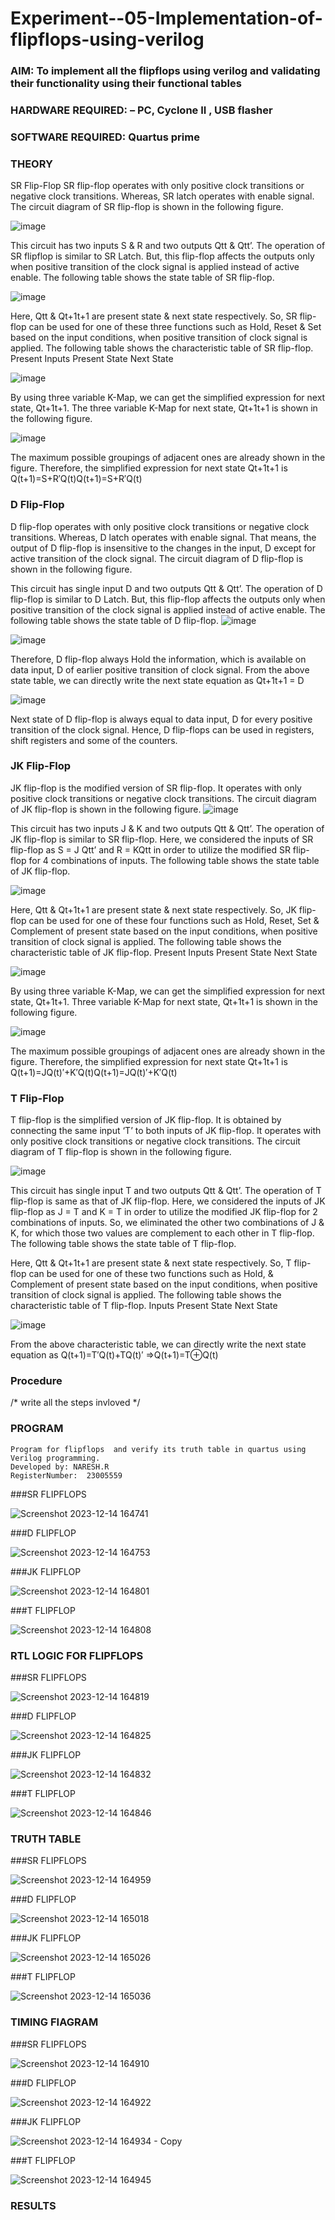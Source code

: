# Experiment--05-Implementation-of-flipflops-using-verilog
### AIM: To implement all the flipflops using verilog and validating their functionality using their functional tables
### HARDWARE REQUIRED:  – PC, Cyclone II , USB flasher
### SOFTWARE REQUIRED:   Quartus prime
### THEORY 
SR Flip-Flop
SR flip-flop operates with only positive clock transitions or negative clock transitions. Whereas, SR latch operates with enable signal. The circuit diagram of SR flip-flop is shown in the following figure.

![image](https://user-images.githubusercontent.com/36288975/167910294-bb550548-b1dc-4cba-9044-31d9037d476b.png)

 
This circuit has two inputs S & R and two outputs Qtt & Qtt’. The operation of SR flipflop is similar to SR Latch. But, this flip-flop affects the outputs only when positive transition of the clock signal is applied instead of active enable.
The following table shows the state table of SR flip-flop.


![image](https://user-images.githubusercontent.com/36288975/167910648-ced88e69-869c-42e2-9718-a285a3902446.png)


Here, Qtt & Qt+1t+1 are present state & next state respectively. So, SR flip-flop can be used for one of these three functions such as Hold, Reset & Set based on the input conditions, when positive transition of clock signal is applied. The following table shows the characteristic table of SR flip-flop.
Present Inputs	Present State	Next State


![image](https://user-images.githubusercontent.com/36288975/167908180-5fc9d589-1cb5-41f5-b2c8-927e04f5f387.png)

By using three variable K-Map, we can get the simplified expression for next state, Qt+1t+1. The three variable K-Map for next state, Qt+1t+1 is shown in the following figure.

![image](https://user-images.githubusercontent.com/36288975/167908214-25b30a54-db20-4bcb-9385-5f93a1982a09.png)

 
The maximum possible groupings of adjacent ones are already shown in the figure. Therefore, the simplified expression for next state Qt+1t+1 is
Q(t+1)=S+R′Q(t)Q(t+1)=S+R′Q(t)


### D Flip-Flop
D flip-flop operates with only positive clock transitions or negative clock transitions. Whereas, D latch operates with enable signal. That means, the output of D flip-flop is insensitive to the changes in the input, D except for active transition of the clock signal. The circuit diagram of D flip-flop is shown in the following figure.
 
This circuit has single input D and two outputs Qtt & Qtt’. The operation of D flip-flop is similar to D Latch. But, this flip-flop affects the outputs only when positive transition of the clock signal is applied instead of active enable.
The following table shows the state table of D flip-flop.
![image](https://user-images.githubusercontent.com/36288975/167908342-e03f0cbb-5958-43bb-b74a-5e3ec2341675.png)

![image](https://user-images.githubusercontent.com/36288975/167910325-aeef0739-0a54-40e2-bebd-6f5fa0cad10e.png)



Therefore, D flip-flop always Hold the information, which is available on data input, D of earlier positive transition of clock signal. From the above state table, we can directly write the next state equation as
Qt+1t+1 = D



![image](https://user-images.githubusercontent.com/36288975/167908850-d39d07ba-7f9d-490a-b9f2-274e189fd047.png)

Next state of D flip-flop is always equal to data input, D for every positive transition of the clock signal. Hence, D flip-flops can be used in registers, shift registers and some of the counters.


### JK Flip-Flop
JK flip-flop is the modified version of SR flip-flop. It operates with only positive clock transitions or negative clock transitions. The circuit diagram of JK flip-flop is shown in the following figure.
![image](https://user-images.githubusercontent.com/36288975/167910378-d2d984a7-2815-4d17-8c41-ee4bdf59ec24.png) 

 
This circuit has two inputs J & K and two outputs Qtt & Qtt’. The operation of JK flip-flop is similar to SR flip-flop. Here, we considered the inputs of SR flip-flop as S = J Qtt’ and R = KQtt in order to utilize the modified SR flip-flop for 4 combinations of inputs.
The following table shows the state table of JK flip-flop.


![image](https://user-images.githubusercontent.com/36288975/167908575-59c35afb-50d3-46a2-888c-47478a3179d5.png)

Here, Qtt & Qt+1t+1 are present state & next state respectively. So, JK flip-flop can be used for one of these four functions such as Hold, Reset, Set & Complement of present state based on the input conditions, when positive transition of clock signal is applied. The following table shows the characteristic table of JK flip-flop.
Present Inputs	Present State	Next State

![image](https://user-images.githubusercontent.com/36288975/167908664-c854ffe9-0bd3-44c2-bfa6-e53928181c69.png)


By using three variable K-Map, we can get the simplified expression for next state, Qt+1t+1. Three variable K-Map for next state, Qt+1t+1 is shown in the following figure.
 
 
 ![image](https://user-images.githubusercontent.com/36288975/167908688-fa93c3e9-8323-4864-947d-c11d163d5a90.png)

The maximum possible groupings of adjacent ones are already shown in the figure. Therefore, the simplified expression for next state Qt+1t+1 is
Q(t+1)=JQ(t)′+K′Q(t)Q(t+1)=JQ(t)′+K′Q(t)



### T Flip-Flop
T flip-flop is the simplified version of JK flip-flop. It is obtained by connecting the same input ‘T’ to both inputs of JK flip-flop. It operates with only positive clock transitions or negative clock transitions. The circuit diagram of T flip-flop is shown in the following figure.

![image](https://user-images.githubusercontent.com/36288975/167911534-5f3c445d-bc68-46e2-9a9c-7efce5febc60.png)



This circuit has single input T and two outputs Qtt & Qtt’. The operation of T flip-flop is same as that of JK flip-flop. Here, we considered the inputs of JK flip-flop as J = T and K = T in order to utilize the modified JK flip-flop for 2 combinations of inputs. So, we eliminated the other two combinations of J & K, for which those two values are complement to each other in T flip-flop.
The following table shows the state table of T flip-flop.



Here, Qtt & Qt+1t+1 are present state & next state respectively. So, T flip-flop can be used for one of these two functions such as Hold, & Complement of present state based on the input conditions, when positive transition of clock signal is applied. The following table shows the characteristic table of T flip-flop.
Inputs	Present State	Next State


![image](https://user-images.githubusercontent.com/36288975/167909015-53aa9450-3f28-4202-887a-79d88228f8a0.png)

From the above characteristic table, we can directly write the next state equation as
Q(t+1)=T′Q(t)+TQ(t)′
⇒Q(t+1)=T⊕Q(t)

### Procedure
/* write all the steps invloved */



### PROGRAM 
```
Program for flipflops  and verify its truth table in quartus using Verilog programming.
Developed by: NARESH.R
RegisterNumber:  23005559
```

###SR FLIPFLOPS

![Screenshot 2023-12-14 164741](https://github.com/feryjfgkuyfgewjfgew/Experiment--05-Implementation-of-flipflops-using-verilog/assets/150319377/cb757532-6512-4c8c-8cb8-63115c687c60)


###D FLIPFLOP

![Screenshot 2023-12-14 164753](https://github.com/feryjfgkuyfgewjfgew/Experiment--05-Implementation-of-flipflops-using-verilog/assets/150319377/a54a1d41-5049-44ad-b251-279bd7ea1456)

###JK FLIPFLOP

![Screenshot 2023-12-14 164801](https://github.com/feryjfgkuyfgewjfgew/Experiment--05-Implementation-of-flipflops-using-verilog/assets/150319377/a037bcac-d185-43f9-b0d5-bf5b5792d8e0)

###T FLIPFLOP

![Screenshot 2023-12-14 164808](https://github.com/feryjfgkuyfgewjfgew/Experiment--05-Implementation-of-flipflops-using-verilog/assets/150319377/22ca95c2-8843-435e-b10f-0c05755b240c)



### RTL LOGIC FOR FLIPFLOPS 


###SR FLIPFLOPS

![Screenshot 2023-12-14 164819](https://github.com/feryjfgkuyfgewjfgew/Experiment--05-Implementation-of-flipflops-using-verilog/assets/150319377/a6a0c418-4553-487f-9e9b-f32ba8f54d2d)

###D FLIPFLOP

![Screenshot 2023-12-14 164825](https://github.com/feryjfgkuyfgewjfgew/Experiment--05-Implementation-of-flipflops-using-verilog/assets/150319377/dd03a466-59e6-42aa-ac4d-04d07a02fd2d)

###JK FLIPFLOP

![Screenshot 2023-12-14 164832](https://github.com/feryjfgkuyfgewjfgew/Experiment--05-Implementation-of-flipflops-using-verilog/assets/150319377/11740283-30fd-4542-aeab-586cd0dee001)

###T FLIPFLOP

![Screenshot 2023-12-14 164846](https://github.com/feryjfgkuyfgewjfgew/Experiment--05-Implementation-of-flipflops-using-verilog/assets/150319377/b6756c9c-489a-4d3f-aad3-04b38b3fa536)


### TRUTH TABLE


###SR FLIPFLOPS

![Screenshot 2023-12-14 164959](https://github.com/feryjfgkuyfgewjfgew/Experiment--05-Implementation-of-flipflops-using-verilog/assets/150319377/b3b66e6f-5cb6-4157-8505-10aceb55f171)

###D FLIPFLOP

![Screenshot 2023-12-14 165018](https://github.com/feryjfgkuyfgewjfgew/Experiment--05-Implementation-of-flipflops-using-verilog/assets/150319377/632221d8-0aab-467a-bd9b-66e0e6fb4124)

###JK FLIPFLOP

![Screenshot 2023-12-14 165026](https://github.com/feryjfgkuyfgewjfgew/Experiment--05-Implementation-of-flipflops-using-verilog/assets/150319377/1df44ae5-8e31-4263-b4ec-77fa8e7e0306)


###T FLIPFLOP

![Screenshot 2023-12-14 165036](https://github.com/feryjfgkuyfgewjfgew/Experiment--05-Implementation-of-flipflops-using-verilog/assets/150319377/6528b4ab-661f-43d7-b574-fc6e60f16fc8)


### TIMING FIAGRAM

###SR FLIPFLOPS

![Screenshot 2023-12-14 164910](https://github.com/feryjfgkuyfgewjfgew/Experiment--05-Implementation-of-flipflops-using-verilog/assets/150319377/10450d4b-b0d7-48c8-8461-1c6f22e5242f)

###D FLIPFLOP

![Screenshot 2023-12-14 164922](https://github.com/feryjfgkuyfgewjfgew/Experiment--05-Implementation-of-flipflops-using-verilog/assets/150319377/6b3d1c0d-6f07-4072-8584-dde5f61c4ed9)

###JK FLIPFLOP

![Screenshot 2023-12-14 164934 - Copy](https://github.com/feryjfgkuyfgewjfgew/Experiment--05-Implementation-of-flipflops-using-verilog/assets/150319377/0ca8a567-ba52-4382-b68c-44cda3b5c7af)

###T FLIPFLOP

![Screenshot 2023-12-14 164945](https://github.com/feryjfgkuyfgewjfgew/Experiment--05-Implementation-of-flipflops-using-verilog/assets/150319377/0866d51b-cd76-456c-883d-e0c4095bea70)


### RESULTS 
